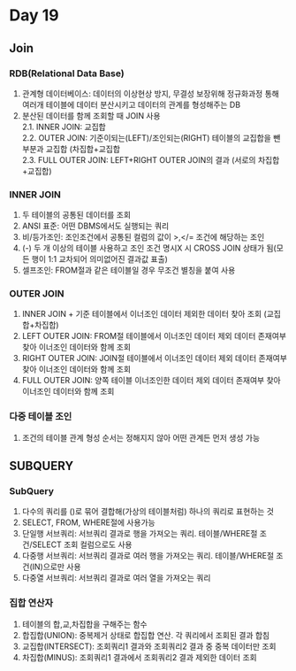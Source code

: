 # Day 19
## Join
### RDB(Relational Data Base)
1. 관계형 데이터베이스: 데이터의 이상현상 방지, 무결성 보장위해 정규화과정 통해 여러개 테이블에 데이터 분산시키고 데이터의 관계를 형성해주는 DB
2. 분산된 데이터를 함께 조회할 때 JOIN 사용</br>
   2.1. INNER JOIN: 교집합</br>
   2.2. OUTER JOIN: 기준이되는(LEFT)/조인되는(RIGHT) 테이블의 교집합을 뺀 부분과 교집합 (차집합+교집합</br>
   2.3. FULL OUTER JOIN: LEFT+RIGHT OUTER JOIN의 결과 (서로의 차집합+교집합)</br>

### INNER JOIN
1. 두 테이블의 공통된 데이터를 조회
2. ANSI 표준: 어떤 DBMS에서도 실행되는 쿼리
3. 비/등가조인: 조인조건에서 공통된 컬럼의 값이 >,</= 조건에 해당하는 조인
4. (-) 두 개 이상의 테이블 사용하고 조인 조건 명시X 시 CROSS JOIN 상태가 됨(모든 행이 1:1 교차되어 의미없어진 결과값 표출)
5. 셀프조인: FROM절과 같은 테이블일 경우 무조건 별칭을 붙여 사용

### OUTER JOIN
1. INNER JOIN + 기준 테이블에서 이너조인 데이터 제외한 데이터 찾아 조회 (교집합+차집합)
2. LEFT OUTER JOIN: FROM절 테이블에서 이너조인 데이터 제외 데이터 존재여부 찾아 이너조인 데이터와 함께 조회
3. RIGHT OUTER JOIN: JOIN절 테이블에서 이너조인 데이터 제외 데이터 존재여부 찾아 이너조인 데이터와 함께 조회
4. FULL OUTER JOIN: 양쪽 테이블 이너조인한 데이터 제외 데이터 존재여부 찾아 이너조인 데이터와 함께 조회

### 다중 테이블 조인
1. 조건의 테이블 관계 형성 순서는 정해지지 않아 어떤 관계든 먼저 생성 가능

## SUBQUERY
### SubQuery
1. 다수의 쿼리를 ()로 묶어 결합해(가상의 테이블처럼) 하나의 쿼리로 표현하는 것
2. SELECT, FROM, WHERE절에 사용가능
3. 단일행 서브쿼리: 서브쿼리 결과로 행을 가져오는 쿼리. 테이블/WHERE절 조건/SELECT 조회 컬럼으로도 사용
4. 다중행 서브쿼리: 서브쿼리 결과로 여러 행을 가져오는 쿼리. 테이블/WHERE절 조건(IN)으로만 사용
5. 다중열 서브쿼리: 서브쿼리 결과로 여러 열을 가져오는 쿼리

### 집합 연산자
1. 테이블의 합,교,차집합을 구해주는 함수
2. 합집합(UNION): 중복제거 상태로 합집합 연산. 각 쿼리에서 조회된 결과 합침
3. 교집합(INTERSECT): 조회쿼리1 결과와 조회쿼리2 결과 중 중복 데이터만 조회
4. 차집합(MINUS): 조회쿼리1 결과에서 조회쿼리2 결과 제외한 데이터 조회
